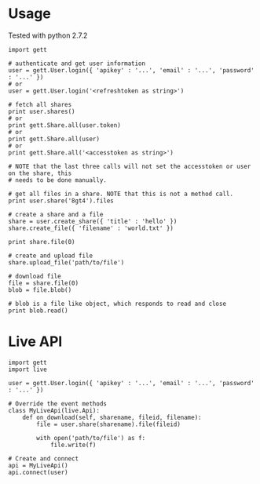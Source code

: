 # Usage

Tested with python 2.7.2

	import gett

	# authenticate and get user information
	user = gett.User.login({ 'apikey' : '...', 'email' : '...', 'password' : '...' })
	# or 
	user = gett.User.login('<refreshtoken as string>')

	# fetch all shares
	print user.shares()
	# or
	print gett.Share.all(user.token)
	# or
	print gett.Share.all(user)
	# or
	print gett.Share.all('<accesstoken as string>')

	# NOTE that the last three calls will not set the accesstoken or user on the share, this
	# needs to be done manually.

	# get all files in a share. NOTE that this is not a method call.
	print user.share('8gt4').files

	# create a share and a file
	share = user.create_share({ 'title' : 'hello' })
	share.create_file({ 'filename' : 'world.txt' })

	print share.file(0)

	# create and upload file
	share.upload_file('path/to/file')

	# download file
	file = share.file(0)
	blob = file.blob()

	# blob is a file like object, which responds to read and close
	print blob.read()

# Live API

	import gett
	import live

	user = gett.User.login({ 'apikey' : '...', 'email' : '...', 'password' : '...' })

	# Override the event methods
	class MyLiveApi(live.Api):
		def on_download(self, sharename, fileid, filename):
			file = user.share(sharename).file(fileid)

			with open('path/to/file') as f:
				file.write(f)

	# Create and connect
	api = MyLiveApi()
	api.connect(user)
